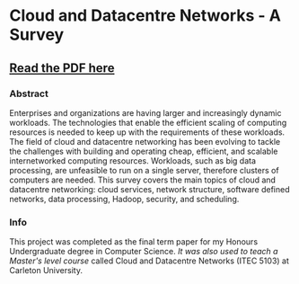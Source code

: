 # Cloud and Datacentre Networks - A Survey

## [Read the PDF here](https://github.com/jonniesweb/cloud-and-datacentre-networks/releases/latest)

### Abstract

Enterprises and organizations are having larger and increasingly dynamic workloads. The technologies that enable the efficient scaling of computing resources is needed to keep up with the requirements of these workloads. The field of cloud and datacentre networking has been evolving to tackle the challenges with building and operating cheap, efficient, and scalable internetworked computing resources. Workloads, such as big data processing, are unfeasible to run on a single server, therefore clusters of computers are needed. This survey covers the main topics of cloud and datacentre networking: cloud services, network structure, software defined networks, data processing, Hadoop, security, and scheduling.

### Info

This project was completed as the final term paper for my Honours Undergraduate degree in Computer Science. *It was also used to teach a Master's level course*  called Cloud and Datacentre Networks (ITEC 5103) at Carleton University.
